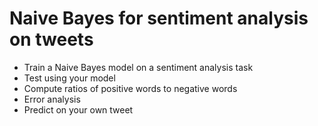 # Naive Bayes for sentiment analysis on tweets

- Train a Naive Bayes model on a sentiment analysis task
- Test using your model
- Compute ratios of positive words to negative words
- Error analysis
- Predict on your own tweet
